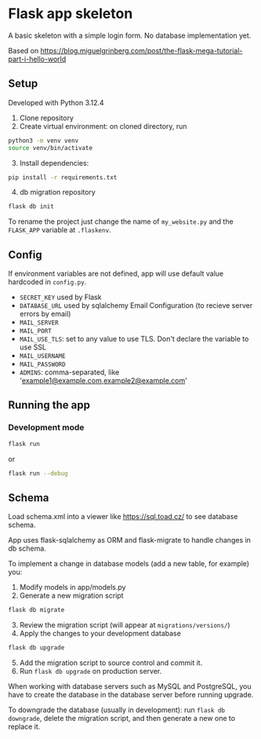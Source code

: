 # Flask app skeleton
A basic skeleton with a simple login form. No database implementation yet.

Based on https://blog.miguelgrinberg.com/post/the-flask-mega-tutorial-part-i-hello-world

## Setup
Developed with Python 3.12.4
1. Clone repository
2. Create virtual environment: on cloned directory, run
```bash
python3 -m venv venv
source venv/bin/activate
```
3. Install dependencies:
```bash
pip install -r requirements.txt
```
4. db migration repository
```bash
flask db init
```

To rename the project just change the name of `my_website.py` and the `FLASK_APP` variable at `.flaskenv`.

## Config
If environment variables are not defined, app will use default value hardcoded in `config.py`.
- `SECRET_KEY` used by Flask
- `DATABASE_URL` used by sqlalchemy
Email Configuration (to recieve server errors by email)
- `MAIL_SERVER`
- `MAIL_PORT`
- `MAIL_USE_TLS`: set to any value to use TLS. Don't declare the variable to use SSL
- `MAIL_USERNAME`
- `MAIL_PASSWORD`
- `ADMINS`: comma-separated, like 'example1@example.com,example2@example.com'

## Running the app
### Development mode
```bash
flask run
```
or 
```bash
flask run --debug
```

## Schema
Load schema.xml into a viewer like https://sql.toad.cz/ to see database schema.

App uses flask-sqlalchemy as ORM and flask-migrate to handle changes in db schema.

To implement a change in database models (add a new table, for example) you:
1. Modify models in app/models.py
2. Generate a new migration script
```bash
flask db migrate
```
3. Review the migration script (will appear at `migrations/versions/`)
4. Apply the changes to your development database
```bash
flask db upgrade
```
5. Add the migration script to source control and commit it.
6. Run `flask db upgrade` on production server.

When working with database servers such as MySQL and PostgreSQL, you have to create the database in the database server before running upgrade.

To downgrade the database (usually in development): run `flask db downgrade`, delete the migration script, and then generate a new one to replace it.